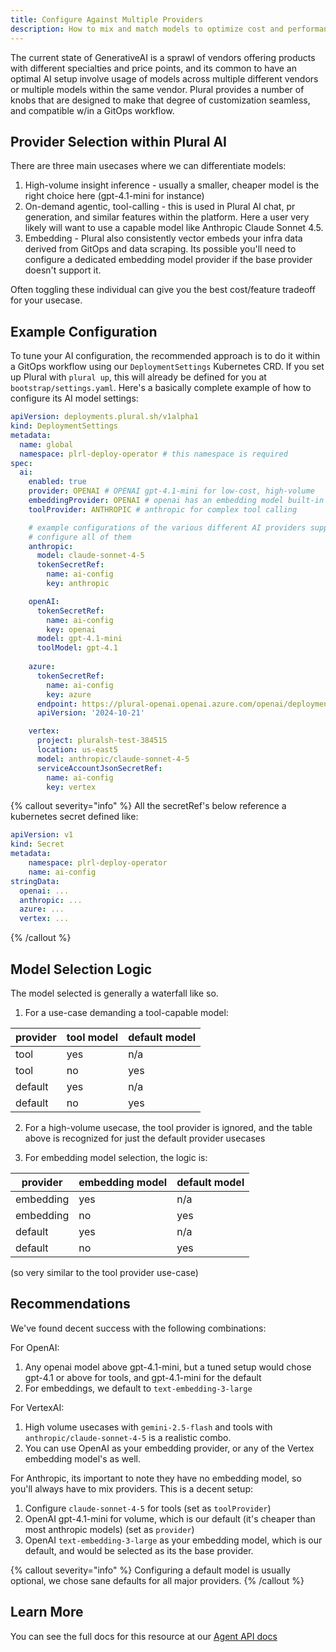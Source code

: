 ```yaml
---
title: Configure Against Multiple Providers
description: How to mix and match models to optimize cost and performance
---
```


The current state of GenerativeAI is a sprawl of vendors offering products with different specialties and price points, and its common to have an optimal AI setup involve usage of models across multiple different vendors or multiple models within the same vendor.  Plural provides a number of knobs that are designed to make that degree of customization seamless, and compatible w/in a GitOps workflow.

## Provider Selection within Plural AI

There are three main usecases where we can differentiate models:

1. High-volume insight inference - usually a smaller, cheaper model is the right choice here (gpt-4.1-mini for instance)
2. On-demand agentic, tool-calling - this is used in Plural AI chat, pr generation, and similar features within the platform.  Here a user very likely will want to use a capable model like Anthropic Claude Sonnet 4.5.
3. Embedding - Plural also consistently vector embeds your infra data derived from GitOps and data scraping.  Its possible you'll need to configure a dedicated embedding model provider if the base provider doesn't support it.

Often toggling these individual can give you the best cost/feature tradeoff for your usecase.

## Example Configuration

To tune your AI configuration, the recommended approach is to do it within a GitOps workflow using our `DeploymentSettings` Kubernetes CRD.  If you set up Plural with `plural up`, this will already be defined for you at `bootstrap/settings.yaml`.  Here's a basically complete example of how to configure its AI model settings:


```yaml
apiVersion: deployments.plural.sh/v1alpha1
kind: DeploymentSettings
metadata:
  name: global
  namespace: plrl-deploy-operator # this namespace is required
spec:
  ai:
    enabled: true
    provider: OPENAI # OPENAI gpt-4.1-mini for low-cost, high-volume
    embeddingProvider: OPENAI # openai has an embedding model built-in
    toolProvider: ANTHROPIC # anthropic for complex tool calling

    # example configurations of the various different AI providers supported, its not necessary to
    # configure all of them
    anthropic:
      model: claude-sonnet-4-5
      tokenSecretRef:
        name: ai-config
        key: anthropic

    openAI:
      tokenSecretRef:
        name: ai-config
        key: openai
      model: gpt-4.1-mini
      toolModel: gpt-4.1
    
    azure: 
      tokenSecretRef:
        name: ai-config
        key: azure
      endpoint: https://plural-openai.openai.azure.com/openai/deployments
      apiVersion: '2024-10-21'

    vertex:
      project: pluralsh-test-384515
      location: us-east5
      model: anthropic/claude-sonnet-4-5
      serviceAccountJsonSecretRef:
        name: ai-config
        key: vertex
```

{% callout severity="info" %}
All the secretRef's below reference a kubernetes secret defined like:

```yaml
apiVersion: v1
kind: Secret
metadata:
    namespace: plrl-deploy-operator
    name: ai-config
stringData:
  openai: ...
  anthropic: ...
  azure: ...
  vertex: ...
```
{% /callout %}

## Model Selection Logic

The model selected is generally a waterfall like so.

1. For a use-case demanding a tool-capable model:

| provider | tool model | default model |
|----------|------------|---------------|
| tool     | yes        | n/a          |
| tool     | no         | yes          |
| default  | yes        | n/a          |
| default  | no         | yes          |


2. For a high-volume usecase, the tool provider is ignored, and the table above is recognized for just the default provider usecases

3. For embedding model selection, the logic is:

| provider  | embedding model | default model |
|-----------|----------------|---------------|
| embedding | yes            | n/a           |
| embedding | no             | yes           |
| default   | yes            | n/a           |
| default   | no             | yes           |

(so very similar to the tool provider use-case)

## Recommendations

We've found decent success with the following combinations:

For OpenAI:

1. Any openai model above gpt-4.1-mini, but a tuned setup would chose gpt-4.1 or above for tools, and gpt-4.1-mini for the default
2. For embeddings, we default to `text-embedding-3-large`

For VertexAI:

1. High volume usecases with `gemini-2.5-flash` and tools with `anthropic/claude-sonnet-4-5` is a realistic combo.
2. You can use OpenAI as your embedding provider, or any of the Vertex embedding model's as well.

For Anthropic, its important to note they have no embedding model, so you'll always have to mix providers. This is a decent setup:

1. Configure `claude-sonnet-4-5` for tools (set as `toolProvider`)
2. OpenAI gpt-4.1-mini for volume, which is our default (it's cheaper than most anthropic models) (set as `provider`)
3. OpenAI `text-embedding-3-large` as your embedding model, which is our default, and would be selected as its the base provider.

{% callout severity="info" %}
Configuring a default model is usually optional, we chose sane defaults for all major providers.
{% /callout %}

## Learn More

You can see the full docs for this resource at our [Agent API docs](https://docs.plural.sh/overview/management-api-reference#deploymentsettingsspec)
